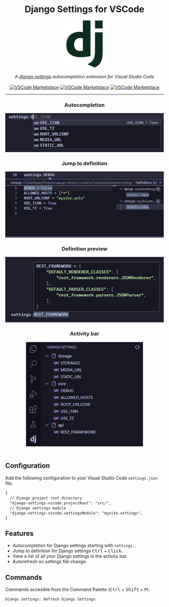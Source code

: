 <div align="center">
  <h1>Django Settings for VSCode</h1>
  <a href="https://marketplace.visualstudio.com/items?itemName=IvanArjona.django-settings-vscode">
      <img src="images/icon.png" width="150px" alt="VSCode Marketplace badge" />
  </a>
  <br>
  <br>
  <em>A <a href="https://docs.djangoproject.com/en/dev/topics/settings/">django settings</a> autocompletion extension for Visual Studio Code</em>
  <br>
  <br>
  <a href="https://marketplace.visualstudio.com/items?itemName=IvanArjona.django-settings-vscode"><img src="https://img.shields.io/visual-studio-marketplace/azure-devops/installs/total/IvanArjona.django-settings-vscode?color=%23007ACC&logo=Visual%20Studio%20Code&logoColor=%23007ACC&style=for-the-badge" alt="VSCode Marketplace" /></a>
  <a href="https://marketplace.visualstudio.com/items?itemName=IvanArjona.django-settings-vscode&ssr=false#review-details"><img src="https://img.shields.io/visual-studio-marketplace/stars/IvanArjona.django-settings?color=%23007ACC&logo=Visual%20Studio%20Code&logoColor=%23007ACC&style=for-the-badge" alt="VSCode Marketplace" /></a>
  <a href="https://github.com/IvanArjona/cloudflare-tunnel-vscode/blob/master/CHANGELOG.md"><img src="https://img.shields.io/visual-studio-marketplace/v/IvanArjona.django-settings-vscode?color=%23007ACC&logo=Visual%20Studio%20Code&logoColor=%23007ACC&style=for-the-badge" alt="VSCode Marketplace" /></a>
</div>

<hr>

<div align="center">
  <h3>Autocompletion</h3>
  <img src="images/completion.png">
</div>

<div align="center">
  <h3>Jump to definition</h3>
  <img src="images/definition.png">
</div>

<div align="center">
  <h3>Definition preview</h3>
  <img src="images/definition-preview.png">
</div>

<div align="center">
  <h3>Activity bar</h3>
  <img src="images/tree-view.png">
</div>

<br>

## Configuration

Add the following configuration to your Visual Studio Code `settings.json` file.

```json5
{
  // Django project root directory
  "django-settings-vscode.projectRoot": "src/",
  // Django settings module
  "django-settings-vscode.settingsModule": "mysite.settings",
}
```

## Features

- Autocompletion for Django settings starting with `settings.`.
- Jump to definition for Django settings <kbd>Ctrl</kbd> + <kbd>Click</kbd>.
- View a list of all your Django settings in the activity bar.
- Autorefresh on settings file change.

## Commands

Commands accesible from the Command Palette (<kbd>Ctrl</kbd> + <kbd>Shift</kbd> + <kbd>P</kbd>).

```
Django Settings: Refresh Django Settings
```
